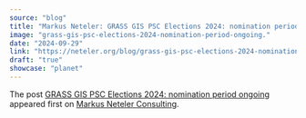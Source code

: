 ```yaml
---
source: "blog"
title: "Markus Neteler: GRASS GIS PSC Elections 2024: nomination period ongoing"
image: "grass-gis-psc-elections-2024-nomination-period-ongoing."
date: "2024-09-29"
link: "https://neteler.org/blog/grass-gis-psc-elections-2024-nomination-period-ongoing/"
draft: "true"
showcase: "planet"
---
```


<p>The post <a href="https://neteler.org/blog/grass-gis-psc-elections-2024-nomination-period-ongoing/">GRASS GIS PSC Elections 2024: nomination period ongoing</a> appeared first on <a href="https://neteler.org">Markus Neteler Consulting</a>.</p>

